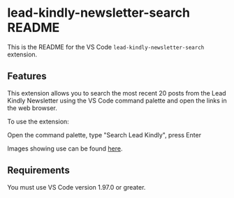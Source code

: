 # lead-kindly-newsletter-search README

This is the README for the VS Code `lead-kindly-newsletter-search` extension.

## Features

This extension allows you to search the most recent 20 posts from the Lead Kindly Newsletter using the VS Code command palette and open the links in the web browser.

To use the extension:

Open the command palette, type "Search Lead Kindly", press Enter

Images showing use can be found [here](https://www.flickr.com/photos/156561177@N03/albums/72177720323851956/).

## Requirements

You must use VS Code version 1.97.0 or greater.
